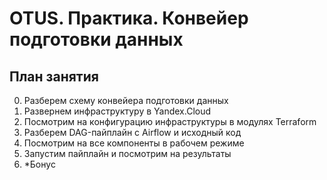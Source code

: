 # OTUS. Практика. Конвейер подготовки данных

## План занятия

0. Разберем схему конвейера подготовки данных
1. Развернем инфраструктуру в Yandex.Cloud
2. Посмотрим на конфигурацию инфраструктуры в модулях Terraform
3. Разберем DAG-пайплайн с Airflow и исходный код
4. Посмотрим на все компоненты в рабочем режиме
5. Запустим пайплайн и посмотрим на результаты
6. *Бонус
